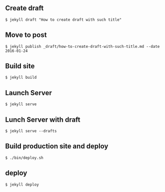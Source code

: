 
## Create draft

    $ jekyll draft "How to create draft with such title"

## Move to post

    $ jekyll publish _draft/how-to-create-draft-with-such-title.md --date 2016-01-24

## Build site

    $ jekyll build

## Launch Server

    $ jekyll serve

## Lunch Server with draft

    $ jekyll serve --drafts

## Build production site and deploy

    $ ./bin/deploy.sh

## deploy

    $ jekyll deploy

